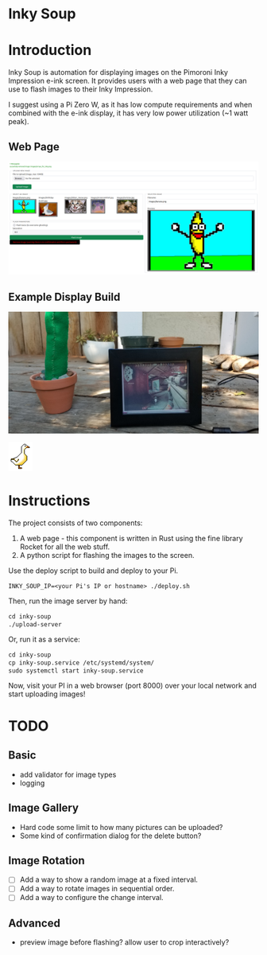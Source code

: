 # Inky Soup

# Introduction
Inky Soup is automation for displaying images on the Pimoroni Inky Impression e-ink screen.
It provides users with a web page that they can use to flash images
to their Inky Impression.  

I suggest using a Pi Zero W, as it has low compute requirements and when combined with the e-ink display, it has very low power utilization (~1 watt peak).

## Web Page
![Example of Web Page](./inky-soup-uploader.png "Example of Web Page")

## Example Display Build
![Example of Inky Impression Display](./inky-soup-display.jpg "Example of Display")

![A Goose](./upload-server/static/favicon.ico "A Goose")

# Instructions

The project consists of two components:

1. A web page - this component is written in Rust using the fine library Rocket
for all the web stuff.
1. A python script for flashing the images to the screen.

Use the deploy script to build and deploy to your Pi.

    INKY_SOUP_IP=<your Pi's IP or hostname> ./deploy.sh

Then, run the image server by hand:

    cd inky-soup
    ./upload-server

Or, run it as a service:

    cd inky-soup
    cp inky-soup.service /etc/systemd/system/
    sudo systemctl start inky-soup.service

Now, visit your PI in a web browser (port 8000) over your local network and start uploading
images!

# TODO

## Basic
* add validator for image types
* logging

## Image Gallery
* Hard code some limit to how many pictures can be uploaded?
* Some kind of confirmation dialog for the delete button?

## Image Rotation
* [ ] Add a way to show a random image at a fixed interval.
* [ ] Add a way to rotate images in sequential order.
* [ ] Add a way to configure the change interval.

## Advanced
* preview image before flashing? allow user to crop interactively?
